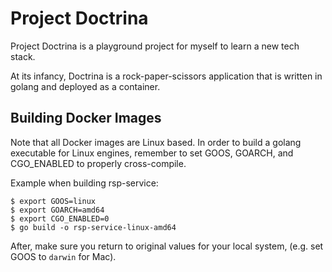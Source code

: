 # Project Doctrina

Project Doctrina is a playground project for myself to learn a new tech stack.

At its infancy, Doctrina is a rock-paper-scissors application that is written in golang and deployed as a container.

## Building Docker Images

Note that all Docker images are Linux based. In order to build a golang executable for Linux engines, remember to set GOOS, GOARCH, and CGO_ENABLED to properly cross-compile.

Example when building rsp-service: 

```
$ export GOOS=linux
$ export GOARCH=amd64
$ export CGO_ENABLED=0
$ go build -o rsp-service-linux-amd64
```

After, make sure you return to original values for your local system, (e.g. set GOOS to ```darwin``` for Mac).

